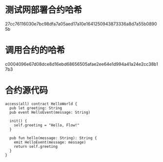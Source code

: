 # 测试网部署合约哈希

27cc76116030e7bc98dfa7a05aed17a10e1641250943873336a8d7a55b08905b

# 调用合约的哈希

c0004096e67d08dce8d16ebd68656505afae2ee64e1d994a41a24e2cc38b17b3

# 合约源代码 
```
access(all) contract HelloWorld {
  pub let greeting: String
  pub event HelloEvent(message: String)

  init() {
    self.greeting = "Hello, Flow!"
  }

  pub fun hello(message: String): String {
    emit HelloEvent(message: message)
    return self.greeting
  }
}
```